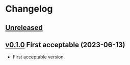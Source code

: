 # Changelog


## [Unreleased]


## [v0.1.0] First acceptable (2023-06-13)

- First acceptable version.


[Unreleased]: https://github.com/yawnoc/mahjong-scorer/compare/v0.1.0...HEAD
[v0.1.0]: https://github.com/yawnoc/mahjong-scorer/releases/tag/v0.1.0
